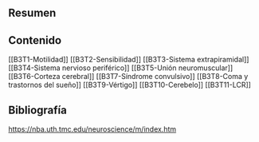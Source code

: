## Resumen


## Contenido

[[B3T1-Motilidad]]
[[B3T2-Sensibilidad]]
[[B3T3-Sistema extrapiramidal]]
[[B3T4-Sistema nervioso periférico]]
[[B3T5-Unión neuromuscular]]
[[B3T6-Corteza cerebral]]
[[B3T7-Síndrome convulsivo]]
[[B3T8-Coma y trastornos del sueño]]
[[B3T9-Vértigo]]
[[B3T10-Cerebelo]]
[[B3T11-LCR]]

## Bibliografía

https://nba.uth.tmc.edu/neuroscience/m/index.htm